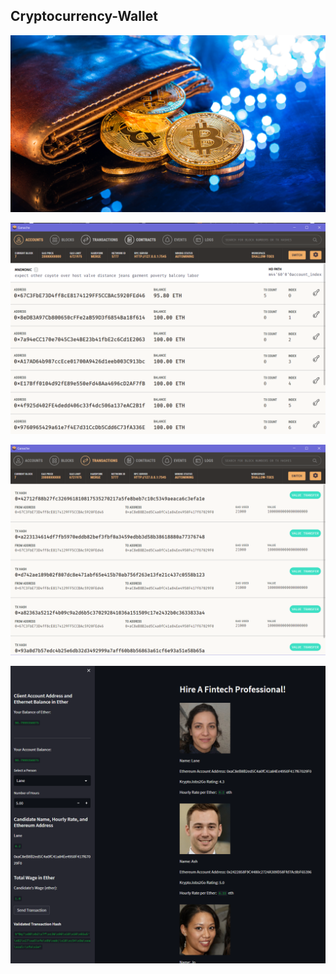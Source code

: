 ## Cryptocurrency-Wallet

![Ganache image 1](Images/19-4-challenge-image.png)

![Ganache image 1](Images/ganache.png)

![Ganache image 1](Images/ganache_tx.png)

![Ganache image 1](Images/streamlit.png)

